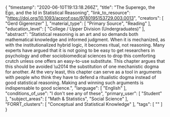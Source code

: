 {
    "timestamp": "2020-06-10T19:13:18.266Z",
    "title": "The Superego, the Ego, and the Id in Statistical Reasoning",
    "link_to_resource": "https://doi.org/10.1093/acprof:oso/9780195153729.003.0013",
    "creators": [
        "Gerd Gigerenzer"
    ],
    "material_type": [
        "Primary Source",
        "Reading"
    ],
    "education_level": [
        "College / Upper Division (Undergraduates)"
    ],
    "abstract": "Statistical reasoning is an art and so demands both mathematical knowledge and informed judgment. When it is mechanized, as with the institutionalized hybrid logic, it becomes ritual, not reasoning. Many experts have argued that it is not going to be easy to get researchers in psychology and other sociobiomedical sciences to drop this comforting crutch unless one offers an easy-to-use substitute. This chapter argues that this should be avoided \u2014 the substitution of one mechanistic dogma for another. At the very least, this chapter can serve as a tool in arguments with people who think they have to defend a ritualistic dogma instead of good statistical reasoning. Making and winning such arguments is indispensable to good science.",
    "language": [
        "English"
    ],
    "conditions_of_use": "I don't see any of these",
    "primary_user": [
        "Student"
    ],
    "subject_areas": [
        "Math & Statistics",
        "Social Science"
    ],
    "FORRT_clusters": [
        "Conceptual and Statistical Knowledge"
    ],
    "tags": [
        ""
    ]
}